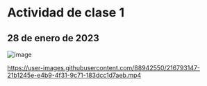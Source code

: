 # Actividad de clase 1

## 28 de enero de 2023


![image](https://user-images.githubusercontent.com/88942550/219876524-7b3926ac-ae60-4f30-ab00-7a3d774f2a0f.png)

https://user-images.githubusercontent.com/88942550/216793147-21b1245e-e4b9-4f31-9c71-183dcc1d7aeb.mp4

